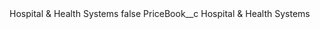 <?xml version="1.0" encoding="UTF-8"?>
<CustomMetadata xmlns="http://soap.sforce.com/2006/04/metadata" xmlns:xsi="http://www.w3.org/2001/XMLSchema-instance" xmlns:xsd="http://www.w3.org/2001/XMLSchema">
    <label>Hospital &amp; Health Systems</label>
    <protected>false</protected>
    <values>
        <field>PriceBook__c</field>
        <value xsi:type="xsd:string">Hospital &amp; Health Systems</value>
    </values>
</CustomMetadata>

